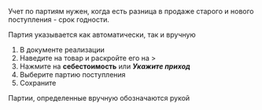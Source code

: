 Учет по партиям нужен, когда есть разница в продаже старого и нового поступления - срок годности.

Партия указывается как автоматически, так и вручную
1. В документе реализации 
2. Наведите на товар и раскройте его на >
3. Нажмите на **себестоимость** или **_Укажите приход_**
4. Выберите партию поступления
5. Сохраните 

Партии, определенные вручную обозначаются рукой
